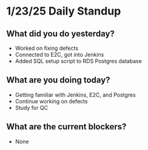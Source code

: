 # 1/23/25 Daily Standup

## What did you do yesterday?
- Worked on fixing defects
- Connected to E2C, got into Jenkins
- Added SQL setup script to RDS Postgres database

## What are you doing today?
- Getting familiar with Jenkins, E2C, and Postgres
- Continue working on defects
- Study for QC

## What are the current blockers?
- None
